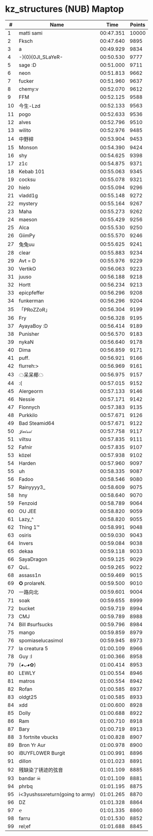 # kz_structures (NUB) Maptop

|  # | Name | Time | Points |
|-------------- | -------------- | -------------- | -------------- | 
| 1 | matti sami | 00:47.351 | 10000 | 
| 2 | Fksch | 00:47.640 | 9895 | 
| 3 | a | 00:49.929 | 9834 | 
| 4 | -}{0}{0JI_SLaYeR- | 00:50.530 | 9777 | 
| 5 | sage :D | 00:51.000 | 9711 | 
| 6 | neon | 00:51.813 | 9662 | 
| 7 | fucker | 00:51.960 | 9637 | 
| 8 | chemy:v | 00:52.070 | 9612 | 
| 9 | FFM | 00:52.125 | 9588 | 
| 10 | 今生-Lzd | 00:52.133 | 9563 | 
| 11 | pogo | 00:52.633 | 9536 | 
| 12 | alves | 00:52.796 | 9510 | 
| 13 | wilito | 00:52.976 | 9485 | 
| 14 | 中野梓 | 00:53.904 | 9453 | 
| 15 | Monson | 00:54.390 | 9424 | 
| 16 | shy | 00:54.625 | 9398 | 
| 17 | z1c | 00:54.875 | 9371 | 
| 18 | Kebab 101 | 00:55.063 | 9345 | 
| 19 | cocksu | 00:55.078 | 9321 | 
| 20 | hielo | 00:55.094 | 9296 | 
| 21 | vladd1g | 00:55.148 | 9272 | 
| 22 | mystery | 00:55.164 | 9267 | 
| 23 | Maha | 00:55.273 | 9262 | 
| 24 | maeson | 00:55.429 | 9256 | 
| 25 | Alca | 00:55.530 | 9250 | 
| 26 | GiimPy | 00:55.570 | 9246 | 
| 27 | 兔兔uu | 00:55.625 | 9241 | 
| 28 | clear | 00:55.883 | 9234 | 
| 29 | Avt = D | 00:55.976 | 9229 | 
| 30 | VertikO | 00:56.063 | 9223 | 
| 31 | juuso | 00:56.188 | 9218 | 
| 32 | Hortt | 00:56.234 | 9213 | 
| 33 | epicpfeffer | 00:56.296 | 9208 | 
| 34 | funkerman | 00:56.296 | 9204 | 
| 35 | 「PRoZZoR」 | 00:56.304 | 9199 | 
| 36 | Fry | 00:56.328 | 9195 | 
| 37 | AyayaBoy :D | 00:56.414 | 9189 | 
| 38 | Punisher | 00:56.570 | 9183 | 
| 39 | nykaN | 00:56.640 | 9178 | 
| 40 | Dima | 00:56.859 | 9171 | 
| 41 | puff. | 00:56.921 | 9166 | 
| 42 | flurreh:> | 00:56.969 | 9161 | 
| 43 | ☁呆呆椰☁ | 00:56.975 | 9157 | 
| 44 | :( | 00:57.015 | 9152 | 
| 45 | Alergeorm | 00:57.133 | 9146 | 
| 46 | Nessie | 00:57.171 | 9142 | 
| 47 | Flonnych | 00:57.383 | 9135 | 
| 48 | Purkkilo | 00:57.671 | 9126 | 
| 49 | Bad Steamid64 | 00:57.671 | 9122 | 
| 50 | 𝒥𝓊𝒾𝓈𝓈𝒾 | 00:57.758 | 9117 | 
| 51 | viltsu | 00:57.835 | 9111 | 
| 52 | Fafnir | 00:57.835 | 9107 | 
| 53 | közel | 00:57.938 | 9102 | 
| 54 | Harden | 00:57.960 | 9097 | 
| 55 | uh | 00:58.335 | 9087 | 
| 56 | Fadoo | 00:58.546 | 9080 | 
| 57 | Rainyyyy3_ | 00:58.609 | 9075 | 
| 58 | hny | 00:58.640 | 9070 | 
| 59 | Fenzoid | 00:58.789 | 9064 | 
| 60 | OU JEE | 00:58.820 | 9059 | 
| 61 | Lazy_^ | 00:58.820 | 9055 | 
| 62 | Thing 1™ | 00:58.991 | 9048 | 
| 63 | osiris | 00:59.030 | 9043 | 
| 64 | Invers | 00:59.084 | 9038 | 
| 65 | dekaa | 00:59.118 | 9033 | 
| 66 | SayaDragon | 00:59.125 | 9029 | 
| 67 | QuL. | 00:59.265 | 9022 | 
| 68 | assass1n | 00:59.469 | 9015 | 
| 69 | ✪ prolareN. | 00:59.500 | 9010 | 
| 70 | 一路向北 | 00:59.601 | 9004 | 
| 71 | soak | 00:59.655 | 8999 | 
| 72 | bucket | 00:59.719 | 8994 | 
| 73 | CMJ | 00:59.789 | 8988 | 
| 74 | Bill #surfsucks | 00:59.796 | 8984 | 
| 75 | mango | 00:59.859 | 8979 | 
| 76 | spomiaselucasimol | 00:59.945 | 8973 | 
| 77 | la creatura 5 | 01:00.109 | 8966 | 
| 78 | Guy :l | 01:00.366 | 8958 | 
| 79 | (◕ᴗ◕✿) | 01:00.414 | 8953 | 
| 80 | LEWLY | 01:00.554 | 8946 | 
| 81 | matros | 01:00.554 | 8942 | 
| 82 | Rofan | 01:00.585 | 8937 | 
| 83 | oldgt25 | 01:00.585 | 8933 | 
| 84 | xdd | 01:00.600 | 8928 | 
| 85 | Dolly | 01:00.688 | 8922 | 
| 86 | Ram | 01:00.710 | 8918 | 
| 87 | Bary | 01:00.719 | 8913 | 
| 88 | 3 fortnite vbucks | 01:00.828 | 8907 | 
| 89 | Bron Yr Aur | 01:00.978 | 8900 | 
| 90 | iBUYFL0WER Burgit | 01:00.991 | 8896 | 
| 91 | dillon | 01:01.023 | 8891 | 
| 92 | 残缺染了锈迹的弦音 | 01:01.109 | 8885 | 
| 93 | bandar ☠ | 01:01.109 | 8881 | 
| 94 | phrbq | 01:01.195 | 8875 | 
| 95 | i<3yushssxreturn(going to army) | 01:01.265 | 8870 | 
| 96 | DZ | 01:01.328 | 8864 | 
| 97 | ℮ | 01:01.335 | 8860 | 
| 98 | farru | 01:01.530 | 8852 | 
| 99 | rel;ef | 01:01.688 | 8845 | 

